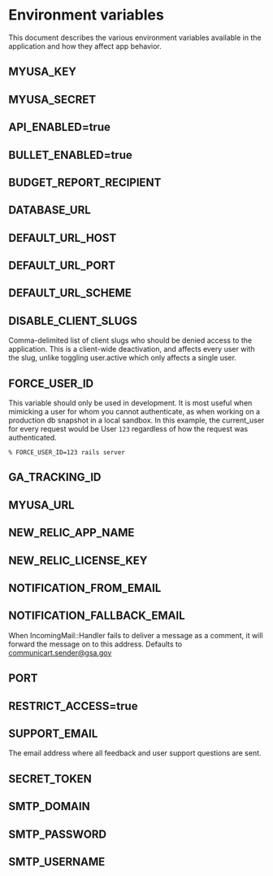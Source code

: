 # Environment variables

This document describes the various environment variables available in the application
and how they affect app behavior.

## MYUSA_KEY

## MYUSA_SECRET

## API_ENABLED=true
## BULLET_ENABLED=true
## BUDGET_REPORT_RECIPIENT
## DATABASE_URL
## DEFAULT_URL_HOST
## DEFAULT_URL_PORT
## DEFAULT_URL_SCHEME

## DISABLE_CLIENT_SLUGS

Comma-delimited list of client slugs who should be denied access to the application. This is a client-wide
deactivation, and affects every user with the slug, unlike toggling user.active which only affects a single
user.

## FORCE_USER_ID

This variable should only be used in development. It is most useful when mimicking a user for whom you cannot authenticate, as when working on a production db snapshot in a local sandbox.
In this example, the current_user for every request would be User `123` regardless of how the request was authenticated.

```
% FORCE_USER_ID=123 rails server
```

## GA_TRACKING_ID
## MYUSA_URL
## NEW_RELIC_APP_NAME
## NEW_RELIC_LICENSE_KEY
## NOTIFICATION_FROM_EMAIL

## NOTIFICATION_FALLBACK_EMAIL

When IncomingMail::Handler fails to deliver a message as a comment, it will forward the message on to this address.
Defaults to communicart.sender@gsa.gov

## PORT
## RESTRICT_ACCESS=true

## SUPPORT_EMAIL

The email address where all feedback and user support questions are sent.

## SECRET_TOKEN
## SMTP_DOMAIN
## SMTP_PASSWORD
## SMTP_USERNAME
